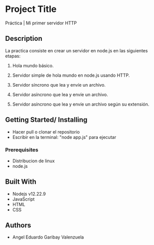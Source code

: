 # Project Title
Práctica | Mi primer servidor HTTP

## Description
La practica consiste en crear un servidor en node.js en las siguientes etapas:

1) Hola mundo básico.

2) Servidor simple de hola mundo en node.js usando HTTP.

3) Servidor síncrono que lea y envíe un archivo.

4) Servidor asíncrono que lea y envíe un archivo.

5) Servidor asíncrono que lea y envíe un archivo según su extensión.

## Getting Started/ Installing
* Hacer pull o clonar el repositorio
* Escribir en la terminal: "node app.js" para ejecutar

### Prerequisites
* Distribucion de linux
* node.js 

## Built With
* Nodejs v12.22.9
* JavaScript
* HTML
* CSS 

## Authors
* Angel Eduardo Garibay Valenzuela
